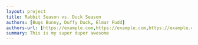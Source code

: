 ```yaml
---
layout: project
title: Rabbit Season vs. Duck Season  
authors: [Bugs Bunny, Duffy Duck, Elmar Fudd]
authors-url: [https://example.com,https://example.com,https://example.com]
summary: This is my super duper awesome
---
```

